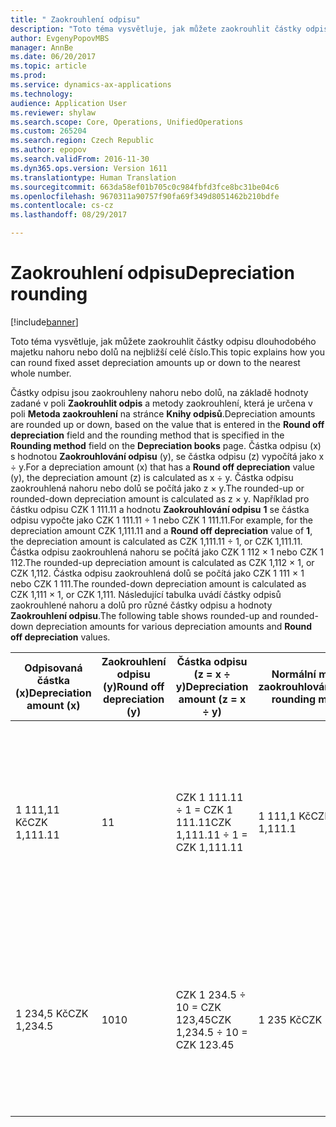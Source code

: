 ```yaml
---
title: " Zaokrouhlení odpisu"
description: "Toto téma vysvětluje, jak můžete zaokrouhlit částky odpisu dlouhodobého majetku nahoru nebo dolů na nejbližší celé číslo."
author: EvgenyPopovMBS
manager: AnnBe
ms.date: 06/20/2017
ms.topic: article
ms.prod: 
ms.service: dynamics-ax-applications
ms.technology: 
audience: Application User
ms.reviewer: shylaw
ms.search.scope: Core, Operations, UnifiedOperations
ms.custom: 265204
ms.search.region: Czech Republic
ms.author: epopov
ms.search.validFrom: 2016-11-30
ms.dyn365.ops.version: Version 1611
ms.translationtype: Human Translation
ms.sourcegitcommit: 663da58ef01b705c0c984fbfd3fce8bc31be04c6
ms.openlocfilehash: 9670311a90757f90fa69f349d8051462b210bdfe
ms.contentlocale: cs-cz
ms.lasthandoff: 08/29/2017

---
```


# <a name="depreciation-rounding"></a><span data-ttu-id="46307-103"> Zaokrouhlení odpisu</span><span class="sxs-lookup"><span data-stu-id="46307-103">Depreciation rounding</span></span>

[!include[banner](../includes/banner.md)]


<span data-ttu-id="46307-104">Toto téma vysvětluje, jak můžete zaokrouhlit částky odpisu dlouhodobého majetku nahoru nebo dolů na nejbližší celé číslo.</span><span class="sxs-lookup"><span data-stu-id="46307-104">This topic explains how you can round fixed asset depreciation amounts up or down to the nearest whole number.</span></span> 

<span data-ttu-id="46307-105">Částky odpisu jsou zaokrouhleny nahoru nebo dolů, na základě hodnoty zadané v poli **Zaokrouhlit odpis** a metody zaokrouhlení, která je určena v poli **Metoda zaokrouhlení** na stránce **Knihy odpisů**.</span><span class="sxs-lookup"><span data-stu-id="46307-105">Depreciation amounts are rounded up or down, based on the value that is entered in the **Round off depreciation** field and the rounding method that is specified in the **Rounding method** field on the **Depreciation books** page.</span></span> <span data-ttu-id="46307-106">Částka odpisu (x) s hodnotou **Zaokrouhlování odpisu** (y), se částka odpisu (z) vypočítá jako x ÷ y.</span><span class="sxs-lookup"><span data-stu-id="46307-106">For a depreciation amount (x) that has a **Round off depreciation** value (y), the depreciation amount (z) is calculated as x ÷ y.</span></span> <span data-ttu-id="46307-107">Částka odpisu zaokrouhlená nahoru nebo dolů se počítá jako z × y.</span><span class="sxs-lookup"><span data-stu-id="46307-107">The rounded-up or rounded-down depreciation amount is calculated as z × y.</span></span> <span data-ttu-id="46307-108">Například pro částku odpisu CZK 1 111.11 a hodnotu **Zaokrouhlování odpisu** **1** se částka odpisu vypočte jako CZK 1 111.11 ÷ 1 nebo CZK 1 111.11.</span><span class="sxs-lookup"><span data-stu-id="46307-108">For example, for the depreciation amount CZK 1,111.11 and a **Round off depreciation** value of **1**, the depreciation amount is calculated as CZK 1,111.11 ÷ 1, or CZK 1,111.11.</span></span> <span data-ttu-id="46307-109">Částka odpisu zaokrouhlená nahoru se počítá jako CZK 1 112 × 1 nebo CZK 1 112.</span><span class="sxs-lookup"><span data-stu-id="46307-109">The rounded-up depreciation amount is calculated as CZK 1,112 × 1, or CZK 1,112.</span></span> <span data-ttu-id="46307-110">Částka odpisu zaokrouhlená dolů se počítá jako CZK 1 111 × 1 nebo CZK 1 111.</span><span class="sxs-lookup"><span data-stu-id="46307-110">The rounded-down depreciation amount is calculated as CZK 1,111 × 1, or CZK 1,111.</span></span> <span data-ttu-id="46307-111">Následující tabulka uvádí částky odpisů zaokrouhlené nahoru a dolů pro různé částky odpisu a hodnoty **Zaokrouhlení odpisu**.</span><span class="sxs-lookup"><span data-stu-id="46307-111">The following table shows rounded-up and rounded-down depreciation amounts for various depreciation amounts and **Round off depreciation** values.</span></span>

|<span data-ttu-id="46307-112">Odpisovaná částka (x)</span><span class="sxs-lookup"><span data-stu-id="46307-112">Depreciation amount (x)</span></span>|<span data-ttu-id="46307-113">Zaokrouhlení odpisu (y)</span><span class="sxs-lookup"><span data-stu-id="46307-113">Round off depreciation (y)</span></span>|<span data-ttu-id="46307-114">Částka odpisu (z = x ÷ y)</span><span class="sxs-lookup"><span data-stu-id="46307-114">Depreciation amount (z = x ÷ y)</span></span>|<span data-ttu-id="46307-115">Normální metoda zaokrouhlování</span><span class="sxs-lookup"><span data-stu-id="46307-115">Normal rounding method</span></span>| <span data-ttu-id="46307-116">Metoda zaokrouhlování dolů</span><span class="sxs-lookup"><span data-stu-id="46307-116">Downward rounding method</span></span>|<span data-ttu-id="46307-117">Metoda zaokrouhlování nahoru</span><span class="sxs-lookup"><span data-stu-id="46307-117">Rounding-up rounding method</span></span>|
|-----------------------|-----------------------|-----------------------|-----------------------|-----------------------|-----------------------|
|<span data-ttu-id="46307-118">1 111,11 Kč</span><span class="sxs-lookup"><span data-stu-id="46307-118">CZK 1,111.11</span></span>|<span data-ttu-id="46307-119">1</span><span class="sxs-lookup"><span data-stu-id="46307-119">1</span></span>|<span data-ttu-id="46307-120">CZK 1 111.11 ÷ 1 = CZK 1 111.11</span><span class="sxs-lookup"><span data-stu-id="46307-120">CZK 1,111.11 ÷ 1 = CZK 1,111.11</span></span>|<span data-ttu-id="46307-121">1 111,1 Kč</span><span class="sxs-lookup"><span data-stu-id="46307-121">CZK 1,111.1</span></span>|<span data-ttu-id="46307-122">1 111,11 Kč je zaokrouhleno nahoru na 1 112 Kč.</span><span class="sxs-lookup"><span data-stu-id="46307-122">CZK 1,111.11 is rounded up to CZK 1,112.</span></span> <span data-ttu-id="46307-123">Výsledná částka odpisu: CZK 1 112 × 1 = CZK 1 112</span><span class="sxs-lookup"><span data-stu-id="46307-123">Final depreciation amount: CZK 1,112 × 1 = CZK 1,112</span></span>|<span data-ttu-id="46307-124">1 111,11 Kč je zaokrouhleno dolů na 1 111 Kč.</span><span class="sxs-lookup"><span data-stu-id="46307-124">CZK 1,111.11 is rounded down to CZK 1,111.</span></span> <span data-ttu-id="46307-125">Výsledná částka odpisu: CZK 1 111 × 1 = CZK 1 111</span><span class="sxs-lookup"><span data-stu-id="46307-125">Final depreciation amount: CZK 1,111 × 1 = CZK 1,111</span></span>|
|<span data-ttu-id="46307-126">1 234,5 Kč</span><span class="sxs-lookup"><span data-stu-id="46307-126">CZK 1,234.5</span></span>|<span data-ttu-id="46307-127">10</span><span class="sxs-lookup"><span data-stu-id="46307-127">10</span></span>|<span data-ttu-id="46307-128">CZK 1 234.5 ÷ 10 = CZK 123,45</span><span class="sxs-lookup"><span data-stu-id="46307-128">CZK 1,234.5 ÷ 10 = CZK 123.45</span></span>|<span data-ttu-id="46307-129">1 235 Kč</span><span class="sxs-lookup"><span data-stu-id="46307-129">CZK 1,235</span></span>|<span data-ttu-id="46307-130">123,45 Kč je zaokrouhleno nahoru na 124 Kč.</span><span class="sxs-lookup"><span data-stu-id="46307-130">CZK 123.45 is rounded up to CZK 124.</span></span> <span data-ttu-id="46307-131">Výsledná částka odpisu: CZK 124 × 10 = CZK 1 240</span><span class="sxs-lookup"><span data-stu-id="46307-131">Final depreciation amount: CZK 124 × 10 = CZK 1,240</span></span>|<span data-ttu-id="46307-132">123,45 Kč je zaokrouhleno dolů na 123 Kč.</span><span class="sxs-lookup"><span data-stu-id="46307-132">CZK 123.45 is rounded down to CZK 123.</span></span> <span data-ttu-id="46307-133">Výsledná částka odpisu: CZK 123 × 10 = CZK 1 230</span><span class="sxs-lookup"><span data-stu-id="46307-133">Final depreciation amount: CZK 123 × 10 = CZK 1,230</span></span>|





